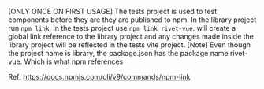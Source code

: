 [ONLY ONCE ON FIRST USAGE]
The tests project is used to test components before they are they are published to npm. 
In the library project run `npm link`. In the tests project use `npm link rivet-vue`. 
will create a global link reference to the library project and any changes made inside
the library project will be reflected in the tests vite project. 
[Note] Even though the project name is library, the package.json has the package name
rivet-vue. Which is what npm references

Ref: https://docs.npmjs.com/cli/v9/commands/npm-link